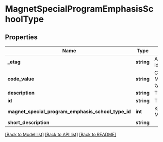 # MagnetSpecialProgramEmphasisSchoolType

## Properties
Name | Type | Description | Notes
------------ | ------------- | ------------- | -------------
**_etag** | **string** | A unique system-generated value that identifies the version of the resource. | [optional] 
**code_value** | **string** | Code for MagnetSpecialProgramEmphasisSchool type. | 
**description** | **string** | The description of the descriptor. | 
**id** | **string** | The unique identifier of the resource. | 
**magnet_special_program_emphasis_school_type_id** | **int** | Key for MagnetSpecialProgramEmphasisSchool | [optional] 
**short_description** | **string** |  | 

[[Back to Model list]](../README.md#documentation-for-models) [[Back to API list]](../README.md#documentation-for-api-endpoints) [[Back to README]](../README.md)


